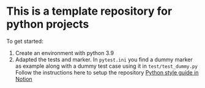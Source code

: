 # This is a template repository for python projects

To get started: 
1. Create an environment with python 3.9
2. Adapted the tests and marker. In `pytest.ini` you find a dummy marker as 
    example along with a dummy test case using it in `test/test_dummy.py`
Follow the instructions here to setup the repository [Python style guide in Notion](https://factiverse.notion.site/Python-d74f39ad8b1649b5868e41ef621f81d8?pvs=4)
